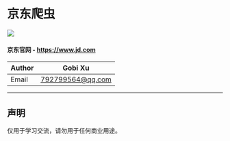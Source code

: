 # 京东爬虫
![](https://img.shields.io/badge/Python-3.6.3-green.svg)
#### 京东官网 - https://www.jd.com
|Author|Gobi Xu|
|---|---
|Email|792799564@qq.com
****
## 声明
仅用于学习交流，请勿用于任何商业用途。
